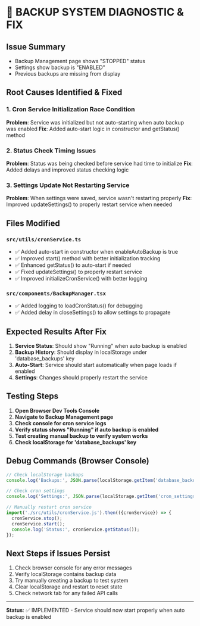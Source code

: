 # 🔧 BACKUP SYSTEM DIAGNOSTIC & FIX

## Issue Summary
- Backup Management page shows "STOPPED" status
- Settings show backup is "ENABLED" 
- Previous backups are missing from display

## Root Causes Identified & Fixed

### 1. **Cron Service Initialization Race Condition**
**Problem**: Service was initialized but not auto-starting when auto backup was enabled
**Fix**: Added auto-start logic in constructor and getStatus() method

### 2. **Status Check Timing Issues**  
**Problem**: Status was being checked before service had time to initialize
**Fix**: Added delays and improved status checking logic

### 3. **Settings Update Not Restarting Service**
**Problem**: When settings were saved, service wasn't restarting properly
**Fix**: Improved updateSettings() to properly restart service when needed

## Files Modified

### `src/utils/cronService.ts`
- ✅ Added auto-start in constructor when enableAutoBackup is true
- ✅ Improved start() method with better initialization tracking
- ✅ Enhanced getStatus() to auto-start if needed
- ✅ Fixed updateSettings() to properly restart service
- ✅ Improved initializeCronService() with better logging

### `src/components/BackupManager.tsx`
- ✅ Added logging to loadCronStatus() for debugging
- ✅ Added delay in closeSettings() to allow settings to propagate

## Expected Results After Fix

1. **Service Status**: Should show "Running" when auto backup is enabled
2. **Backup History**: Should display in localStorage under 'database_backups' key  
3. **Auto-Start**: Service should start automatically when page loads if enabled
4. **Settings**: Changes should properly restart the service

## Testing Steps

1. **Open Browser Dev Tools Console**
2. **Navigate to Backup Management page**
3. **Check console for cron service logs**
4. **Verify status shows "Running" if auto backup is enabled**
5. **Test creating manual backup to verify system works**
6. **Check localStorage for 'database_backups' key**

## Debug Commands (Browser Console)

```javascript
// Check localStorage backups
console.log('Backups:', JSON.parse(localStorage.getItem('database_backups') || '[]'));

// Check cron settings  
console.log('Settings:', JSON.parse(localStorage.getItem('cron_settings') || '{}'));

// Manually restart cron service
import('./src/utils/cronService.js').then(({cronService}) => {
  cronService.stop();
  cronService.start(); 
  console.log('Status:', cronService.getStatus());
});
```

## Next Steps if Issues Persist

1. Check browser console for any error messages
2. Verify localStorage contains backup data
3. Try manually creating a backup to test system
4. Clear localStorage and restart to reset state
5. Check network tab for any failed API calls

---
**Status**: ✅ IMPLEMENTED - Service should now start properly when auto backup is enabled